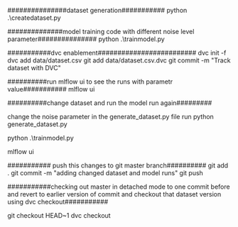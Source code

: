 ###############dataset generation###########
python .\createdataset.py

##############model training code with different noise level parameter###############
python .\trainmodel.py

###########dvc enablement#########################
dvc init -f
dvc add data/dataset.csv
git add data/dataset.csv.dvc
git commit -m "Track dataset with DVC"

##########run mlflow ui to see the runs with parametr value###########
mlflow ui

##########change dataset and run the model run again#########

change the noise parameter in the generate_dataset.py file
run python generate_dataset.py

python .\trainmodel.py

mlflow ui

########### push this changes to git master branch##########
git add .
git commit -m "adding changed dataset and model runs"
git push

###########checking out master in detached mode to one commit before and revert to earlier version of commit and checkout that dataset version using dvc checkout###########

git checkout HEAD~1
dvc checkout


